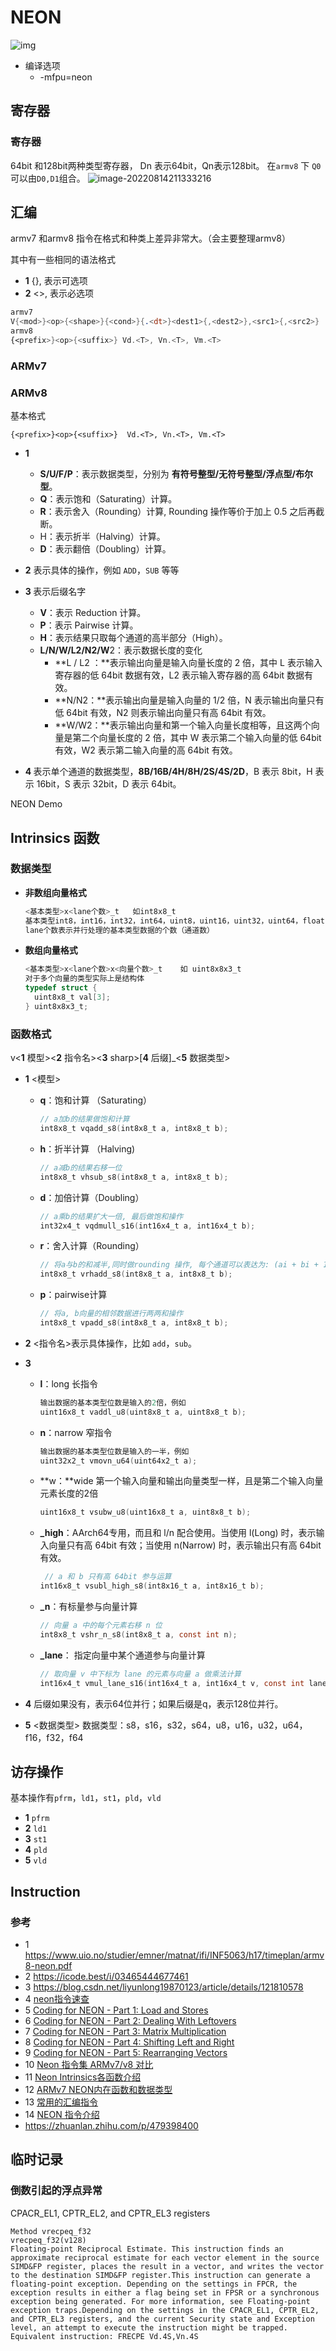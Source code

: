 
# NEON

![img](https://community.arm.com/cfs-file/__key/communityserver-blogs-components-weblogfiles/00-00-00-21-42/Arm-architecture-diagram.jpg)

- 编译选项
  - -mfpu=neon


## 寄存器

### 寄存器

64bit 和128bit两种类型寄存器， Dn 表示64bit，Qn表示128bit。 在`armv8` 下 `Q0`可以由`D0,D1`组合。
    ![image-20220814211333216](image-20220814211333216.png)

## 汇编

armv7 和armv8 指令在格式和种类上差异非常大。（会主要整理armv8）

其中有一些相同的语法格式 

-  **1** {}, 表示可选项
-  **2** <>, 表示必选项

```nasm
armv7
V{<mod>}<op>{<shape>}{<cond>}{.<dt>}<dest1>{,<dest2>},<src1>{,<src2>}
armv8
{<prefix>}<op>{<suffix>} Vd.<T>, Vn.<T>, Vm.<T>
```

### ARMv7



### ARMv8

基本格式

```
{<prefix>}<op>{<suffix>}  Vd.<T>, Vn.<T>, Vm.<T>
```
- **1 <prefix>**

    - **S/U/F/P**：表示数据类型，分别为 **有符号整型/无符号整型/浮点型/布尔型**。
    - **Q**：表示饱和（Saturating）计算。
    - **R**：表示舍入（Rounding）计算, Rounding 操作等价于加上 0.5 之后再截断。
    - H：表示折半（Halving）计算。
    - **D**：表示翻倍（Doubling）计算。
    
- **2<op>** 表示具体的操作，例如 `ADD`，`SUB` 等等

- **3 <suffix>** 表示后缀名字

    - **V**：表示 Reduction 计算。
    - **P**：表示 Pairwise 计算。
    - **H**：表示结果只取每个通道的高半部分（High）。
    - **L/N/W/L2/N2/W**2：表示数据长度的变化
      - **L / L2 ：**表示输出向量是输入向量长度的 2 倍，其中 L 表示输入寄存器的低 64bit 数据有效，L2 表示输入寄存器的高 64bit 数据有效。
      - **N/N2：**表示输出向量是输入向量的 1/2 倍，N 表示输出向量只有低 64bit 有效，N2 则表示输出向量只有高 64bit 有效。
      - **W/W2：**表示输出向量和第一个输入向量长度相等，且这两个向量是第二个向量长度的 2 倍，其中 W 表示第二个输入向量的低 64bit 有效，W2 表示第二输入向量的高 64bit 有效。
    
- **4 <T>** 表示单个通道的数据类型，**8B/16B/4H/8H/2S/4S/2D**，B 表示 8bit，H 表示 16bit，S 表示 32bit，D 表示 64bit。


NEON Demo

## Intrinsics 函数

### 数据类型

  - **非数组向量格式**

    ```c
    <基本类型>x<lane个数>_t   如int8x8_t
    基本类型int8，int16，int32，int64，uint8，uint16，uint32，uint64，float16，float32
    lane个数表示并行处理的基本类型数据的个数（通道数）
    ```

  - **数组向量格式**
    
      ```c
      <基本类型>x<lane个数>x<向量个数>_t    如 uint8x8x3_t
      对于多个向量的类型实际上是结构体
      typedef struct {
        uint8x8_t val[3];
      } uint8x8x3_t;
      ```

### 函数格式

  v<**1** 模型><**2** 指令名><**3** sharp>[**4** 后缀]_<**5** 数据类型>

  - **1** <模型>

    - **q**：饱和计算 （Saturating）

      ```c
      // a加b的结果做饱和计算
      int8x8_t vqadd_s8(int8x8_t a, int8x8_t b);
      ```

    - **h**：折半计算 （Halving)

      ```c
      // a减b的结果右移一位
      int8x8_t vhsub_s8(int8x8_t a, int8x8_t b);
      ```

    - **d**：加倍计算（Doubling）

      ```c
      // a乘b的结果扩大一倍, 最后做饱和操作
      int32x4_t vqdmull_s16(int16x4_t a, int16x4_t b);
      ```

    - **r**：舍入计算（Rounding）

      ```c
      // 将a与b的和减半,同时做rounding 操作, 每个通道可以表达为: (ai + bi + 1) >> 1
      int8x8_t vrhadd_s8(int8x8_t a, int8x8_t b);
      ```

    - **p**：pairwise计算

      ```c
      // 将a, b向量的相邻数据进行两两和操作
      int8x8_t vpadd_s8(int8x8_t a, int8x8_t b);
      ```

  - **2** <指令名>表示具体操作，比如 `add`，`sub`。

  - **3** <sharp>

    - **l**：long 长指令

      ```c
      输出数据的基本类型位数是输入的2倍，例如
      uint16x8_t vaddl_u8(uint8x8_t a, uint8x8_t b);
      ```

    - **n**：narrow 窄指令

      ```c
      输出数据的基本类型位数是输入的一半，例如
      uint32x2_t vmovn_u64(uint64x2_t a);
      ```

    - **w：**wide 第一个输入向量和输出向量类型一样，且是第二个输入向量元素长度的2倍

      ```c
      uint16x8_t vsubw_u8(uint16x8_t a, uint8x8_t b);
      ```

    - **_high**：AArch64专用，而且和 l/n 配合使用。当使用 l(Long) 时，表示输入向量只有高 64bit 有效；当使用 n(Narrow) 时，表示输出只有高 64bit 有效。

      ```c
       // a 和 b 只有高 64bit 参与运算
      int16x8_t vsubl_high_s8(int8x16_t a, int8x16_t b);
      ```

    - **_n**：有标量参与向量计算

      ```c
      // 向量 a 中的每个元素右移 n 位
      int8x8_t vshr_n_s8(int8x8_t a, const int n);
      ```

    - **_lane**： 指定向量中某个通道参与向量计算

      ```c
      // 取向量 v 中下标为 lane 的元素与向量 a 做乘法计算
      int16x4_t vmul_lane_s16(int16x4_t a, int16x4_t v, const int lane);
      ```


  - **4** 后缀如果没有，表示64位并行；如果后缀是q，表示128位并行。

- **5** <数据类型> 数据类型：s8，s16，s32，s64，u8，u16，u32，u64，f16，f32，f64

## 访存操作

​	基本操作有`pfrm`，`ld1`，`st1`，`pld`，`vld`

- **1** `pfrm`
- **2** `ld1`
- **3** `st1`
- **4** `pld`
- **5** `vld`

## Instruction



### 参考

- 1 https://www.uio.no/studier/emner/matnat/ifi/INF5063/h17/timeplan/armv8-neon.pdf
- 2 https://icode.best/i/03465444677461
- 3 https://blog.csdn.net/liyunlong19870123/article/details/121810578
- 4 [neon指令速查](https://blog.csdn.net/billbliss/article/details/78924636)
- 5 [Coding for NEON - Part 1: Load and Stores](https://community.arm.com/processors/b/blog/posts/coding-for-neon---part-1-load-and-stores)
- 6 [Coding for NEON - Part 2: Dealing With Leftovers](https://community.arm.com/processors/b/blog/posts/coding-for-neon---part-2-dealing-with-leftovers)
- 7 [Coding for NEON - Part 3: Matrix Multiplication](https://community.arm.com/processors/b/blog/posts/coding-for-neon---part-3-matrix-multiplication)
- 8 [Coding for NEON - Part 4: Shifting Left and Right](https://community.arm.com/processors/b/blog/posts/coding-for-neon---part-4-shifting-left-and-right)
- 9 [Coding for NEON - Part 5: Rearranging Vectors](https://community.arm.com/processors/b/blog/posts/coding-for-neon---part-5-rearranging-vectors)
- 10 [Neon 指令集 ARMv7/v8 对比](https://blog.csdn.net/zsc09_leaf/article/details/45825015)
- 11 [Neon Intrinsics各函数介绍](https://blog.csdn.net/fengbingchun/article/details/38085781)
- 12 [ARMv7 NEON内在函数和数据类型](https://blog.csdn.net/waterhawk/article/details/83932098)
- 13  [常用的汇编指令](https://jzwdsb.github.io/2018/07/neon_frequently_use/)
- 14 [NEON 指令介绍](https://zhuanlan.zhihu.com/p/441686632)
- https://zhuanlan.zhihu.com/p/479398400



## 临时记录



### 倒数引起的浮点异常

CPACR_EL1, CPTR_EL2, and CPTR_EL3 registers

```
Method vrecpeq_f32
vrecpeq_f32(v128)
Floating-point Reciprocal Estimate. This instruction finds an approximate reciprocal estimate for each vector element in the source SIMD&FP register, places the result in a vector, and writes the vector to the destination SIMD&FP register.This instruction can generate a floating-point exception. Depending on the settings in FPCR, the exception results in either a flag being set in FPSR or a synchronous exception being generated. For more information, see Floating-point exception traps.Depending on the settings in the CPACR_EL1, CPTR_EL2, and CPTR_EL3 registers, and the current Security state and Exception level, an attempt to execute the instruction might be trapped.
Equivalent instruction: FRECPE Vd.4S,Vn.4S
```

